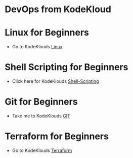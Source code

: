 # DevOps from KodeKloud


# Linux for Beginners
- Go to KodeKlouds [Linux](https://github.com/kodekloudhub/linux-basics-course)

# Shell Scripting for Beginners
- Click here for KodeKlouds [Shell-Scripting](https://github.com/kodekloudhub/shell-scripting-for-beginners-course)

# Git for Beginners
- Take me to KodeKlouds [GIT](https://github.com/kodekloudhub/git-for-beginners-course)

# Terraform for Beginners
- Go to KodeKlouds [Terraform](https://github.com/kodekloudhub/terraform-for-beginners-course)
